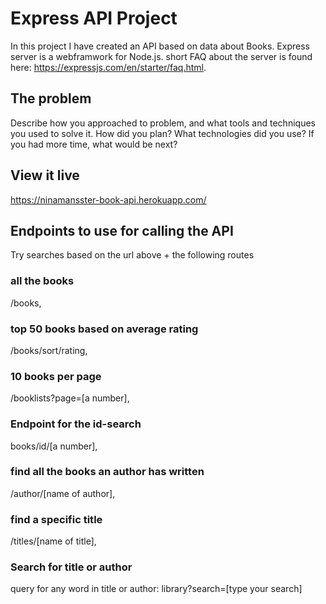 # Express API Project

In this project I have created an API based on data about Books. 
Express server is a webframwork for Node.js. short FAQ about the server is found here: https://expressjs.com/en/starter/faq.html. 

## The problem

Describe how you approached to problem, and what tools and techniques you used to solve it. How did you plan? What technologies did you use? If you had more time, what would be next?

## View it live
https://ninamansster-book-api.herokuapp.com/

## Endpoints to use for calling the API
Try searches based on the url above + the following routes
### all the books
/books, 
### top 50 books based on average rating
/books/sort/rating,
### 10 books per page
/booklists?page=[a number], 
### Endpoint for the id-search
books/id/[a number], 
### find all the books an author has written
/author/[name of author], 
### find a specific title
/titles/[name of title],
### Search for title or author
query for any word in title or author: library?search=[type your search]
